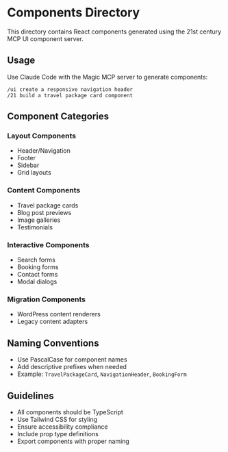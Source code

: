 # Components Directory

This directory contains React components generated using the 21st century MCP UI component server.

## Usage

Use Claude Code with the Magic MCP server to generate components:

```
/ui create a responsive navigation header
/21 build a travel package card component
```

## Component Categories

### Layout Components
- Header/Navigation
- Footer
- Sidebar
- Grid layouts

### Content Components
- Travel package cards
- Blog post previews
- Image galleries
- Testimonials

### Interactive Components
- Search forms
- Booking forms
- Contact forms
- Modal dialogs

### Migration Components
- WordPress content renderers
- Legacy content adapters

## Naming Conventions

- Use PascalCase for component names
- Add descriptive prefixes when needed
- Example: `TravelPackageCard`, `NavigationHeader`, `BookingForm`

## Guidelines

- All components should be TypeScript
- Use Tailwind CSS for styling
- Ensure accessibility compliance
- Include prop type definitions
- Export components with proper naming